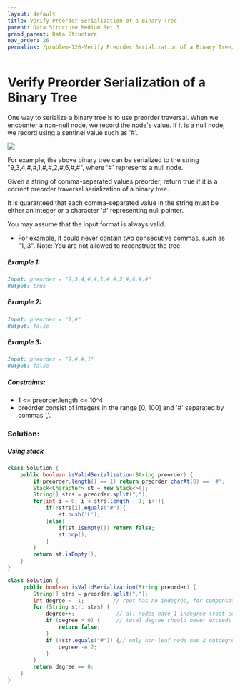 ```yaml
---
layout: default
title: Verify Preorder Serialization of a Binary Tree
parent: Data Structure Medium Set 3
grand_parent: Data Structure
nav_order: 26
permalink: /problem-126-Verify Preorder Serialization of a Binary Tree/
---
```

# Verify Preorder Serialization of a Binary Tree
One way to serialize a binary tree is to use preorder traversal. When we encounter a non-null node, we record the node's value. If it is a null node, we record using a sentinel value such as '#'.

![](../../assets/images/ds/pre-tree.jpeg)

For example, the above binary tree can be serialized to the string "9,3,4,#,#,1,#,#,2,#,6,#,#", where '#' represents a null node.

Given a string of comma-separated values preorder, return true if it is a correct preorder traversal serialization of a binary tree.

It is guaranteed that each comma-separated value in the string must be either an integer or a character '#' representing null pointer.

You may assume that the input format is always valid.

* For example, it could never contain two consecutive commas, such as "1,,3".
Note: You are not allowed to reconstruct the tree.


##### Example 1:
```markdown
Input: preorder = "9,3,4,#,#,1,#,#,2,#,6,#,#"
Output: true
```
##### Example 2:
```markdown
Input: preorder = "1,#"
Output: false
```
##### Example 3:
```markdown
Input: preorder = "9,#,#,1"
Output: false
```
##### Constraints:
* 1 <= preorder.length <= 10^4
* preorder consist of integers in the range [0, 100] and '#' separated by commas ','.

### Solution:
##### Using stack
```java
class Solution {
    public boolean isValidSerialization(String preorder) {
        if(preorder.length() == 1) return preorder.charAt(0) == '#';
        Stack<Character> st = new Stack<>();
        String[] strs = preorder.split(",");
        for(int i = 0; i < strs.length - 1; i++){
            if(!strs[i].equals("#")){
                st.push('L');
            }else{
                if(st.isEmpty()) return false;
                st.pop();
            }
        }
        return st.isEmpty();
    }
}
```

```java
class Solution {
     public boolean isValidSerialization(String preorder) {
        String[] strs = preorder.split(",");
        int degree = -1;         // root has no indegree, for compensate init with -1
        for (String str: strs) {
            degree++;             // all nodes have 1 indegree (root compensated)
            if (degree > 0) {     // total degree should never exceeds 0
                return false;
            }      
            if (!str.equals("#")) {// only non-leaf node has 2 outdegree
                degree -= 2;
            }  
        }
        return degree == 0;
    }
}
```
